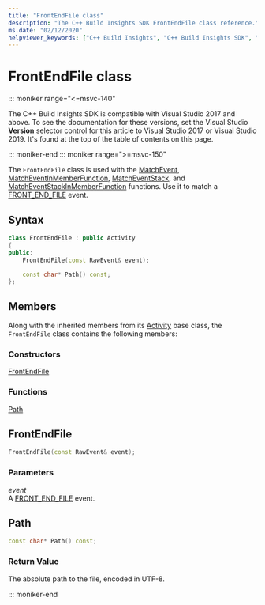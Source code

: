 ```yaml
---
title: "FrontEndFile class"
description: "The C++ Build Insights SDK FrontEndFile class reference."
ms.date: "02/12/2020"
helpviewer_keywords: ["C++ Build Insights", "C++ Build Insights SDK", "FrontEndFile", "throughput analysis", "build time analysis", "vcperf.exe"]
---
```

# FrontEndFile class

::: moniker range="<=msvc-140"

The C++ Build Insights SDK is compatible with Visual Studio 2017 and above. To see the documentation for these versions, set the Visual Studio **Version** selector control for this article to Visual Studio 2017 or Visual Studio 2019. It's found at the top of the table of contents on this page.

::: moniker-end
::: moniker range=">=msvc-150"

The `FrontEndFile` class is used with the [MatchEvent](../functions/match-event.md), [MatchEventInMemberFunction](../functions/match-event-in-member-function.md), [MatchEventStack](../functions/match-event-stack.md), and [MatchEventStackInMemberFunction](../functions/match-event-stack-in-member-function.md) functions. Use it to match a [FRONT_END_FILE](../event-table.md#front-end-file) event.

## Syntax

```cpp
class FrontEndFile : public Activity
{
public:
    FrontEndFile(const RawEvent& event);

    const char* Path() const;
};
```

## Members

Along with the inherited members from its [Activity](activity.md) base class, the `FrontEndFile` class contains the following members:

### Constructors

[FrontEndFile](#front-end-file)

### Functions

[Path](#path)

## <a name="front-end-file"></a> FrontEndFile

```cpp
FrontEndFile(const RawEvent& event);
```

### Parameters

*event*\
A [FRONT_END_FILE](../event-table.md#front-end-file) event.

## <a name="path"></a> Path

```cpp
const char* Path() const;
```

### Return Value

The absolute path to the file, encoded in UTF-8.

::: moniker-end
